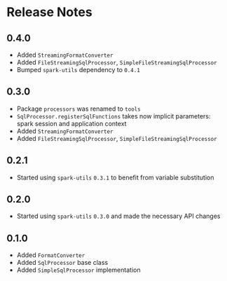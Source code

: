 # Release Notes


## 0.4.0

- Added `StreamingFormatConverter`
- Added `FileStreamingSqlProcessor`, `SimpleFileStreamingSqlProcessor`
- Bumped `spark-utils` dependency to `0.4.1`

## 0.3.0

- Package `processors` was renamed to `tools`
- `SqlProcessor.registerSqlFunctions` takes now implicit parameters: spark session and 
  application context
- Added `StreamingFormatConverter`
- Added `FileStreamingSqlProcessor`, `SimpleFileStreamingSqlProcessor`

## 0.2.1

- Started using `spark-utils` `0.3.1` to benefit from variable substitution

## 0.2.0

- Started using `spark-utils` `0.3.0` and made the necessary API changes

## 0.1.0

- Added `FormatConverter`
- Added `SqlProcessor` base class
- Added `SimpleSqlProcessor` implementation
